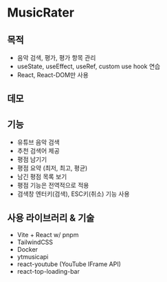 # MusicRater

## 목적

- 음악 검색, 평가, 평가 항목 관리
- useState, useEffect, useRef, custom use hook 연습
- React, React-DOM만 사용

## 데모


## 기능

- 유튜브 음악 검색
- 추천 검색어 제공
- 평점 남기기
- 평점 요약 (최저, 최고, 평균)
- 남긴 평점 목록 보기
- 평점 기능은 전역적으로 적용
- 검색창 엔터키(검색), ESC키(취소) 기능 사용

## 사용 라이브러리 & 기술

- Vite + React w/ pnpm
- TailwindCSS
- Docker
- ytmusicapi
- react-youtube (YouTube IFrame API)
- react-top-loading-bar
